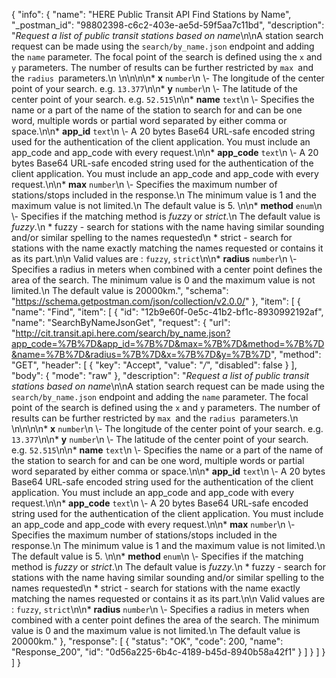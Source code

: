 {
  "info": {
    "name": "HERE Public Transit API Find Stations by Name",
    "_postman_id": "98802398-c6c2-403e-ae5d-59f5aa7c11bd",
    "description": "*Request a list of public transit stations based on name*\n\nA station search request can be made using the `search/by_name.json` endpoint and adding the `name` parameter. The focal point of the search is defined using the `x` and `y` parameters. The number of results can be further restricted by `max `and the `radius `parameters.\n  \n\n\n\n* **x**  `number`\n \\- The longitude of the center point of your search.    e.g. `13.377`\n\n* **y**  `number`\n \\- The latitude of the center point of your search.    e.g. `52.515`\n\n* **name**  `text`\n \\- Specifies the name or a part of the name of the station to search for and can be one word, multiple words or partial word separated by either comma or space.\n\n* **app_id**  `text`\n \\- A 20 bytes Base64 URL-safe encoded string used for the authentication of the client application.    You must include an app_code and app_code with every request.\n\n* **app_code**  `text`\n \\- A 20 bytes Base64 URL-safe encoded string used for the authentication of the client application.    You must include an app_code and app_code with every request.\n\n* **max**  `number`\n \\- Specifies the maximum number of stations/stops included in the response.\n  The minimum value is 1 and the maximum value is not limited.\n  The default value is 5.     \n\n* **method**  `enum`\n \\- Specifies if the matching method is *fuzzy* or *strict*.\n  The default value is *fuzzy*.\n    * fuzzy - search for stations with the name having similar sounding and/or similar spelling to the names requested\n    * strict - search for stations with the name exactly matching the names requested or contains it as its part.\n\n   Valid values are : `fuzzy`, `strict`\n\n* **radius**  `number`\n \\- Specifies a radius in meters when combined with a center point defines the area of the search. The minimum value is 0 and the maximum value is not limited.\n  The default value is 20000km.",
    "schema": "https://schema.getpostman.com/json/collection/v2.0.0/"
  },
  "item": [
    {
      "name": "Find",
      "item": [
        {
          "id": "12b9e60f-0e5c-41b2-bf1c-8930992192af",
          "name": "SearchByNameJsonGet",
          "request": {
            "url": "http://cit.transit.api.here.com/search/by_name.json?app_code=%7B%7D&app_id=%7B%7D&max=%7B%7D&method=%7B%7D&name=%7B%7D&radius=%7B%7D&x=%7B%7D&y=%7B%7D",
            "method": "GET",
            "header": [
              {
                "key": "Accept",
                "value": "*/*",
                "disabled": false
              }
            ],
            "body": {
              "mode": "raw"
            },
            "description": "*Request a list of public transit stations based on name*\n\nA station search request can be made using the `search/by_name.json` endpoint and adding the `name` parameter. The focal point of the search is defined using the `x` and `y` parameters. The number of results can be further restricted by `max `and the `radius `parameters.\n  \n\n\n\n* **x**  `number`\n \\- The longitude of the center point of your search.    e.g. `13.377`\n\n* **y**  `number`\n \\- The latitude of the center point of your search.    e.g. `52.515`\n\n* **name**  `text`\n \\- Specifies the name or a part of the name of the station to search for and can be one word, multiple words or partial word separated by either comma or space.\n\n* **app_id**  `text`\n \\- A 20 bytes Base64 URL-safe encoded string used for the authentication of the client application.    You must include an app_code and app_code with every request.\n\n* **app_code**  `text`\n \\- A 20 bytes Base64 URL-safe encoded string used for the authentication of the client application.    You must include an app_code and app_code with every request.\n\n* **max**  `number`\n \\- Specifies the maximum number of stations/stops included in the response.\n  The minimum value is 1 and the maximum value is not limited.\n  The default value is 5.     \n\n* **method**  `enum`\n \\- Specifies if the matching method is *fuzzy* or *strict*.\n  The default value is *fuzzy*.\n    * fuzzy - search for stations with the name having similar sounding and/or similar spelling to the names requested\n    * strict - search for stations with the name exactly matching the names requested or contains it as its part.\n\n   Valid values are : `fuzzy`, `strict`\n\n* **radius**  `number`\n \\- Specifies a radius in meters when combined with a center point defines the area of the search. The minimum value is 0 and the maximum value is not limited.\n  The default value is 20000km."
          },
          "response": [
            {
              "status": "OK",
              "code": 200,
              "name": "Response_200",
              "id": "0d56a225-6b4c-4189-b45d-8940b58a42f1"
            }
          ]
        }
      ]
    }
  ]
}